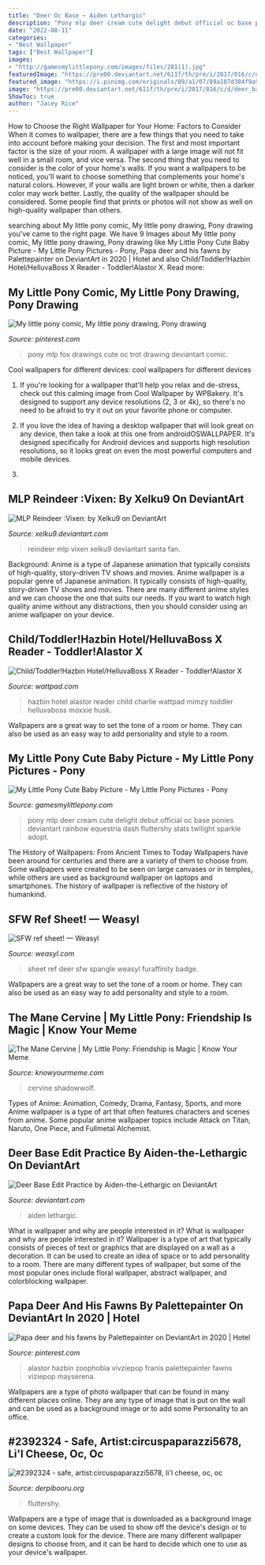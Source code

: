 ```yaml
---
title: "Deer Oc Base ~ Aiden Lethargic"
description: "Pony mlp deer cream cute delight debut official oc base ponies deviantart rainbow equestria dash fluttershy stats twilight sparkle adopt"
date: "2022-08-11"
categories:
- "Best Wallpaper"
tags: ["Best Wallpaper"]
images:
- "http://gamesmylittlepony.com/images/files/281(1).jpg"
featuredImage: "https://pre00.deviantart.net/611f/th/pre/i/2017/016/c/d/deer_base_edit_practice_by_eatmydustjon-davnp9q.png"
featured_image: "https://i.pinimg.com/originals/89/a1/07/89a107d384f9a9fba1fb34c2ebdeb024.jpg"
image: "https://pre00.deviantart.net/611f/th/pre/i/2017/016/c/d/deer_base_edit_practice_by_eatmydustjon-davnp9q.png"
ShowToc: true
author: "Jacey Rice"
---
```



How to Choose the Right Wallpaper for Your Home: Factors to Consider
When it comes to wallpaper, there are a few things that you need to take into account before making your decision. The first and most important factor is the size of your room. A wallpaper with a large image will not fit well in a small room, and vice versa. 
The second thing that you need to consider is the color of your home's walls. If you want a wallpapers to be noticed, you'll want to choose something that complements your home's natural colors. However, if your walls are light brown or white, then a darker color may work better. 
Lastly, the quality of the wallpaper should be considered. Some people find that prints or photos will not show as well on high-quality wallpaper than others.

	

		
searching about My little pony comic, My little pony drawing, Pony drawing you've came to the right page. We have 9 Images about My little pony comic, My little pony drawing, Pony drawing like My Little Pony Cute Baby Picture - My Little Pony Pictures - Pony, Papa deer and his fawns by Palettepainter on DeviantArt in 2020 | Hotel and also Child/Toddler!Hazbin Hotel/HelluvaBoss X Reader - Toddler!Alastor X. Read more:
		
    
## My Little Pony Comic, My Little Pony Drawing, Pony Drawing

<img loading=lazy src="https://i.pinimg.com/originals/89/a1/07/89a107d384f9a9fba1fb34c2ebdeb024.jpg" onerror="this.onerror=null;this.src='https://tse1.mm.bing.net/th?id=OIP.ghTl7PPE4nXzpinGa9GGZwHaJ3&amp;pid=15.1';" alt="My little pony comic, My little pony drawing, Pony drawing">

_Source: pinterest.com_

>pony mlp fox drawings cute oc trot drawing deviantart comic. 

	

Cool wallpapers for different devices:
cool wallpapers for different devices 

1. If you're looking for a wallpaper that'll help you relax and de-stress, check out this calming image from Cool Wallpaper by WPBakery. It's designed to support any device resolutions (2, 3 or 4k), so there's no need to be afraid to try it out on your favorite phone or computer.

2. If you love the idea of having a desktop wallpaper that will look great on any device, then take a look at this one from androidOSWALLPAPER. It's designed specifically for Android devices and supports high resolution resolutions, so it looks great on even the most powerful computers and mobile devices.

3.

    
## MLP Reindeer :Vixen: By Xelku9 On DeviantArt

<img loading=lazy src="https://orig00.deviantart.net/4a6c/f/2013/351/a/b/mlp_reindeer__vixen__by_xelku9-d6yc31l.png" onerror="this.onerror=null;this.src='https://tse2.mm.bing.net/th?id=OIP.c89Cc8LCRci_FT6ApS_LXwHaKx&amp;pid=15.1';" alt="MLP Reindeer :Vixen: by Xelku9 on DeviantArt">

_Source: xelku9.deviantart.com_

>reindeer mlp vixen xelku9 deviantart santa fan. 

	

Background: Anime is a type of Japanese animation that typically consists of high-quality, story-driven TV shows and movies.
Anime wallpaper is a popular genre of Japanese animation. It typically consists of high-quality, story-driven TV shows and movies. There are many different anime styles and we can choose the one that suits our needs. If you want to watch high quality anime without any distractions, then you should consider using an anime wallpaper on your device.

    
## Child/Toddler!Hazbin Hotel/HelluvaBoss X Reader - Toddler!Alastor X

<img loading=lazy src="https://d.wattpad.com/story_parts/827209224/images/15e9738d72d41b33926025432046.png" onerror="this.onerror=null;this.src='https://tse3.mm.bing.net/th?id=OIP.kyIcCYPcMRkQnBURzpN9TgHaKY&amp;pid=15.1';" alt="Child/Toddler!Hazbin Hotel/HelluvaBoss X Reader - Toddler!Alastor X">

_Source: wattpad.com_

>hazbin hotel alastor reader child charlie wattpad mimzy toddler helluvaboss moxxie husk. 

	

Wallpapers are a great way to set the tone of a room or home. They can also be used as an easy way to add personality and style to a room.

    
## My Little Pony Cute Baby Picture - My Little Pony Pictures - Pony

<img loading=lazy src="http://gamesmylittlepony.com/images/files/281(1).jpg" onerror="this.onerror=null;this.src='https://tse3.mm.bing.net/th?id=OIP.cecdTeihQGUWDb52vPrWiwHaLO&amp;pid=15.1';" alt="My Little Pony Cute Baby Picture - My Little Pony Pictures - Pony">

_Source: gamesmylittlepony.com_

>pony mlp deer cream cute delight debut official oc base ponies deviantart rainbow equestria dash fluttershy stats twilight sparkle adopt. 

	

The History of Wallpapers: From Ancient Times to Today
Wallpapers have been around for centuries and there are a variety of them to choose from. Some wallpapers were created to be seen on large canvases or in temples, while others are used as background wallpaper on laptops and smartphones. The history of wallpaper is reflective of the history of humankind.

    
## SFW Ref Sheet! — Weasyl

<img loading=lazy src="https://cdn.weasyl.com/~deerspangle/submissions/1607293/13f71c5f925daa4962620c4c8c8dbb58b62651aba9a36f2853e4dac1acecaa57/deerspangle-sfw-ref-sheet.png" onerror="this.onerror=null;this.src='https://tse1.mm.bing.net/th?id=OIP.hSo-UbFHi3X-COvqupV7bQHaHb&amp;pid=15.1';" alt="SFW ref sheet! — Weasyl">

_Source: weasyl.com_

>sheet ref deer sfw spangle weasyl furaffinity badge. 

	

Wallpapers are a great way to set the tone of a room or home. They can also be used as an easy way to add personality and style to a room.

    
## The Mane Cervine | My Little Pony: Friendship Is Magic | Know Your Meme

<img loading=lazy src="http://i1.kym-cdn.com/photos/images/original/000/624/361/ae2.jpg" onerror="this.onerror=null;this.src='https://tse1.mm.bing.net/th?id=OIP.By8spKX05QSNzAbX_bbOHQHaDA&amp;pid=15.1';" alt="The Mane Cervine | My Little Pony: Friendship is Magic | Know Your Meme">

_Source: knowyourmeme.com_

>cervine shadowwolf. 

	

Types of Anime: Animation, Comedy, Drama, Fantasy, Sports, and more
Anime wallpaper is a type of art that often features characters and scenes from anime. Some popular anime wallpaper topics include Attack on Titan, Naruto, One Piece, and Fullmetal Alchemist.

    
## Deer Base Edit Practice By Aiden-the-Lethargic On DeviantArt

<img loading=lazy src="https://pre00.deviantart.net/611f/th/pre/i/2017/016/c/d/deer_base_edit_practice_by_eatmydustjon-davnp9q.png" onerror="this.onerror=null;this.src='https://tse2.mm.bing.net/th?id=OIP.9-e4Cc9VY6qmmIYRxoZK5QHaJq&amp;pid=15.1';" alt="Deer Base Edit Practice by Aiden-the-Lethargic on DeviantArt">

_Source: deviantart.com_

>aiden lethargic. 

	

What is wallpaper and why are people interested in it?
What is wallpaper and why are people interested in it?
Wallpaper is a type of art that typically consists of pieces of text or graphics that are displayed on a wall as a decoration. It can be used to create an idea of space or to add personality to a room. There are many different types of wallpaper, but some of the most popular ones include floral wallpaper, abstract wallpaper, and colorblocking wallpaper.

    
## Papa Deer And His Fawns By Palettepainter On DeviantArt In 2020 | Hotel

<img loading=lazy src="https://i.pinimg.com/736x/ce/1f/93/ce1f939d8f0e1f0a2ad1846a3970d6a2.jpg" onerror="this.onerror=null;this.src='https://tse2.mm.bing.net/th?id=OIP.eRPu-iLiwFTxzpv5p3AFYQHaGK&amp;pid=15.1';" alt="Papa deer and his fawns by Palettepainter on DeviantArt in 2020 | Hotel">

_Source: pinterest.com_

>alastor hazbin zoophobia vivziepop franis palettepainter fawns viziepop mayserena. 

	



Wallpapers are a type of photo wallpaper that can be found in many different places online. They are any type of image that is put on the wall and can be used as a background image or to add some Personality to an office.

    
## #2392324 - Safe, Artist:circuspaparazzi5678, Li&#039;l Cheese, Oc, Oc

<img loading=lazy src="https://derpicdn.net/img/2020/7/6/2392324/large.png" onerror="this.onerror=null;this.src='https://tse2.mm.bing.net/th?id=OIP.Qxm_pqkwr1E7zkRw7OgWPQHaEk&amp;pid=15.1';" alt="#2392324 - safe, artist:circuspaparazzi5678, li&#039;l cheese, oc, oc">

_Source: derpibooru.org_

>fluttershy. 

	

Wallpapers are a type of image that is downloaded as a background image on some devices. They can be used to show off the device's design or to create a custom look for the device. There are many different wallpaper designs to choose from, and it can be hard to decide which one to use as your device's wallpaper.

